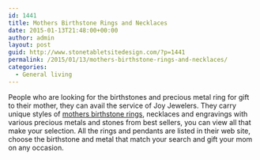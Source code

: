 ```yaml
---
id: 1441
title: Mothers Birthstone Rings and Necklaces
date: 2015-01-13T21:48:00+00:00
author: admin
layout: post
guid: http://www.stonetabletsitedesign.com/?p=1441
permalink: /2015/01/13/mothers-birthstone-rings-and-necklaces/
categories:
  - General living
---
```

People who are looking for the birthstones and precious metal ring for gift to their mother, they can avail the service of Joy Jewelers. They carry unique styles of [mothers birthstone rings](http://www.joyjewelers.com/modules/mothers/), necklaces and engravings with various precious metals and stones from best sellers, you can view all that make your selection. All the rings and pendants are listed in their web site, choose the birthstone and metal that match your search and gift your mom on any occasion.